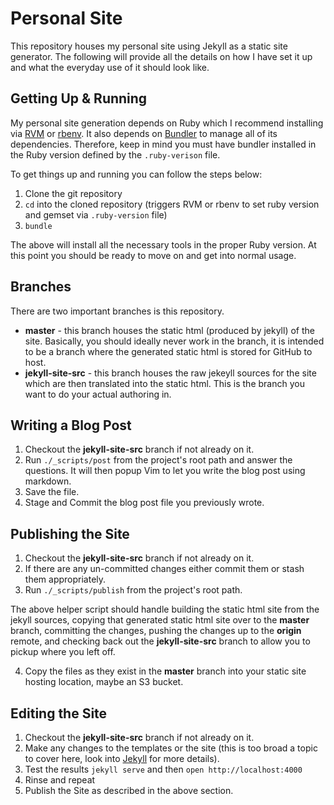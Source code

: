 # Personal Site

This repository houses my personal site using Jekyll as a static site
generator. The following will provide all the details on how I have set it up
and what the everyday use of it should look like.

## Getting Up & Running

My personal site generation depends on Ruby which I recommend installing via
[RVM](http://rvm.io) or [rbenv](https://github.com/sstephenson/rbenv).  It
also depends on [Bundler](http://bundler.io) to manage all of its
dependencies. Therefore, keep in mind you must have bundler installed in the
Ruby version defined by the `.ruby-verison` file.

To get things up and running you can follow the steps below:

1. Clone the git repository
2. `cd` into the cloned repository (triggers RVM or rbenv to set ruby version and
   gemset via `.ruby-version` file)
3. `bundle`

The above will install all the necessary tools in the proper Ruby version. At
this point you should be ready to move on and get into normal usage.

## Branches

There are two important branches is this repository.

* **master** - this branch houses the static html (produced by jekyll) of the
  site. Basically, you should ideally never work in the branch, it is intended
  to be a branch where the generated static html is stored for GitHub to
  host.
* **jekyll-site-src** - this branch houses the raw jekeyll sources for the site
  which are then translated into the static html. This is the branch you want
  to do your actual authoring in.

## Writing a Blog Post

1. Checkout the **jekyll-site-src** branch if not already on it.
2. Run `./_scripts/post` from the project's root path and answer the
   questions. It will then popup Vim to let you write the blog post using
   markdown.
3. Save the file.
4. Stage and Commit the blog post file you previously wrote.

## Publishing the Site

1. Checkout the **jekyll-site-src** branch if not already on it.
2. If there are any un-committed changes either commit them or stash them
   appropriately.
3. Run `./_scripts/publish` from the project's root path.

The above helper script should handle building the static html site from the
jekyll sources, copying that generated static html site over to the **master**
branch, committing the changes, pushing the changes up to the **origin**
remote, and checking back out the **jekyll-site-src** branch to allow you to
pickup where you left off.

4. Copy the files as they exist in the **master** branch into your static site
   hosting location, maybe an S3 bucket.

## Editing the Site

1. Checkout the **jekyll-site-src** branch if not already on it.
2. Make any changes to the templates or the site (this is too broad a topic to
   cover here, look into [Jekyll](http://jekyllrb.com) for more details).
3. Test the results `jekyll serve` and then `open http://localhost:4000`
4. Rinse and repeat
5. Publish the Site as described in the above section.

